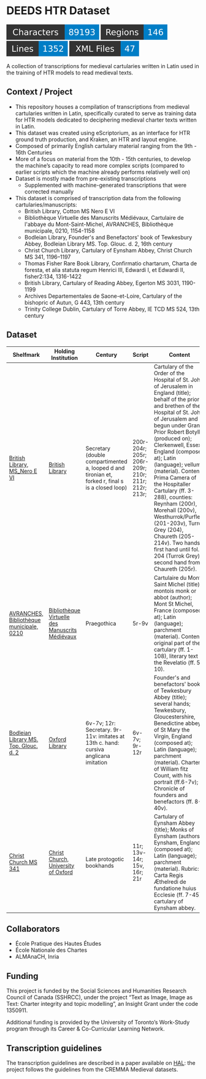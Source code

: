 DEEDS HTR Dataset
=================

![characters badge](badges/characters.svg) ![regions badge](badges/regions.svg) ![lines badge](badges/lines.svg) ![files badge](badges/files.svg)

A collection of transcriptions for medieval cartularies written in Latin used in the training of HTR models to read medieval texts. 

## Context / Project
- This repository houses a compilation of transcriptions from medieval cartularies written in Latin, specifically curated to serve as training data for HTR models dedicated to deciphering medieval charter texts written in Latin. 
- This dataset was created using eScriptorium, as an interface for HTR ground truth production, and Kraken, an HTR and layout engine. 
- Composed of primarily English cartulary material ranging from the 9th - 16th Centuries 
- More of a focus on material from the 10th - 15th centuries, to develop the machine’s capacity to read more complex scripts (compared to earlier scripts which the machine already performs relatively well on) 
- Dataset is mostly made from pre-existing transcriptions 
  - Supplemented with machine-generated transcriptions that were corrected manually
- This dataset is comprised of transcription data from the following cartularies/manuscripts:
  - British Library, Cotton MS Nero E VI 
  - Bibliothèque Virtuelle des Manuscrits Médiévaux, Cartulaire de l'abbaye du Mont-Saint-Michel, AVRANCHES, Bibliothèque municipale, 0210, 1154-1158
  - Bodleian Library, Founder's and Benefactors' book of Tewkesbury Abbey, Bodleian Library MS. Top. Glouc. d. 2, 16th century 
  - Christ Church Library, Cartulary of Eynsham Abbey, Christ Church MS 341, 1196–1197
  - Thomas Fisher Rare Book Library, Confirmatio chartarum, Charta de foresta, et alia statuta regum Henrici III, Edwardi I, et Edwardi II, fisher2:134, 1316-1422
  - British Library, Cartulary of Reading Abbey, Egerton MS 3031, 1190-1199
  - Archives Departementales de Saone-et-Loire, Cartulary of the bishopric of Autun, G 443, 13th century 
  - Trinity College Dublin, Cartulary of Torre Abbey, IE TCD MS 524, 13th century 

## Dataset

| Shelfmark                                                         | Holding Institution                                                                                                                                                      | Century                                                                                           | Script                                              | Content                                                                                                                                                                                                                                                                                                                                                                                                                                                                                                                                                                        |
|-------------------------------------------------------------------|--------------------------------------------------------------------------------------------------------------------------------------------------------------------------|---------------------------------------------------------------------------------------------------|-----------------------------------------------------|--------------------------------------------------------------------------------------------------------------------------------------------------------------------------------------------------------------------------------------------------------------------------------------------------------------------------------------------------------------------------------------------------------------------------------------------------------------------------------------------------------------------------------------------------------------------------------|
| [British Library, MS_Nero E VI](./data/bl-cotton-nero-e-vi)       | [British Library]()                                                                                                                                                      | Secretary (double compartimented a, looped d and tironian et, forked r, final s is a closed loop) | 200r-204r; 205r; 206r-209r; 210r; 211r; 212r; 213r; | Cartulary of the Order of the Hospital of St. John of Jerusalem in England (title); behalf of the prior and brethen of the Hospital of St. John of Jerusalem and begun under Grand Prior Robert Botyll (produced on); Clerkenwell, Essex, England (composed at); Latin (language); vellum (material). Content: Prima Camera of the Hospitaller Cartulary (ff. 3-288), counties: Reynham (200r), Morehall (200v), Westhurrok/Purflete (201-203v), Turrok Grey (204), Chaureth (205-214v). Two hands: first hand until fol. 204 (Turrok Grey), second hand from Chaureth (205r). |
| [AVRANCHES, Bibliothèque municipale, 0210](./data/avranches-0210) | [Bibliothèque Virtuelle des Manuscrits Médiévaux](https://iiif.biblissima.fr/collections/manifest/9c1850d8799e1c2e44330b3e3f0f37bfd420ec72?tify={%22view%22:%22info%22}) | Praegothica                                                                                       | 5r-9v                                               | Cartulaire du Mont Saint Michel (title); montois monk or abbot (author); Mont St Michel, France (composed at); Latin (language); parchment (material). Content: original part of the cartulary (ff. 1-108), literary text of the Revelatio (ff. 5-10).                                                                                                                                                                                                                                                                                                                         |
| [Bodleian Library MS. Top. Glouc. d. 2](./data/bod-top-glouc-d-2) | [Oxford Library](https://digital.bodleian.ox.ac.uk/objects/d3ea83dc-d2aa-4012-aa5b-2f9ba06ef6c1/)                                                                        | 6v-7v; 12r: Secretary. 9r-11v: imitates at 13th c. hand: cursiva anglicana imitation              | 6v-7v; 9r-12r                                       | Founder's and benefactors' book of Tewkesbury Abbey (title); several hands; Tewkesbury, Gloucestershire, Benedictine abbey of St Mary the Virgin, England (composed at); Latin (language); parchment (material). Charter of William fitz Count, with his portrait (ff.6-7v); Chronicle of founders and benefactors (ff. 8-40v).                                                                                                                                                                                                                                                |
| [Christ Church MS 341](./data/ccl-341)                            | [Christ Church, University of Oxford](https://digital.bodleian.ox.ac.uk/objects/7a841ab1-883a-41ce-a421-d8afc162a5e7/)                                                   | Late protogotic bookhands                                                                         | 11r; 13v-14r; 15v, 16r; 21r                         | Cartulary of Eynsham Abbey (title); Monks of Eynsham (authors); Eynsham, England (composed at); Latin (language); parchment (material). Rubric: Carta Regis Æthelredi de fundatione huius Ecclesie (ff. 7-45), cartulary of Eynsham abbey.                                                                                                                                                                                                                                                                                                                                     |

## Collaborators

- École Pratique des Hautes Études
- École Nationale des Chartes 
- ALMAnaCH, Inria

## Funding

This project is funded by the Social Sciences and Humanities Research Council of Canada (SSHRCC), under the project “Text as Image, Image as Text: Charter integrity and topic modelling”, an Insight Grant under the code 1350911. 

Additional funding is provided by the University of Toronto’s Work-Study program through its Career & Co-Curricular Learning Network.


## Transcription guidelines

The transcription guidelines are described in a paper available on [HAL](https://hal-enc.archives-ouvertes.fr/hal-03828353): the project follows the guidelines from the CREMMA Medieval datasets.

